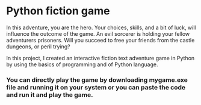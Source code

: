 # Python fiction game

In this adventure, you are the hero.
Your choices, skills, and a bit of luck, will influence the outcome of the game.
An evil sorcerer is holding your fellow adventurers prisoners.
Will you succeed to free your friends from the castle dungeons, or peril trying?

In this project, I created an interactive fiction text adventure game in Python by using the basics of programming and of Python language.

### You can directly play the game by downloading mygame.exe file and running it on your system or you can paste the code and run it and play the game.
